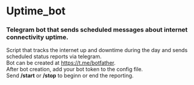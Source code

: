 # Uptime_bot
### Telegram bot that sends scheduled messages about internet connectivity uptime.

Script that tracks the internet up and downtime during the day and sends scheduled status reports via telegram. </br>
Bot can be created at https://t.me/botfather. </br>
After bot creation, add your bot token to the config file. </br>
Send **/start** or **/stop** to beginn or end the reporting.
